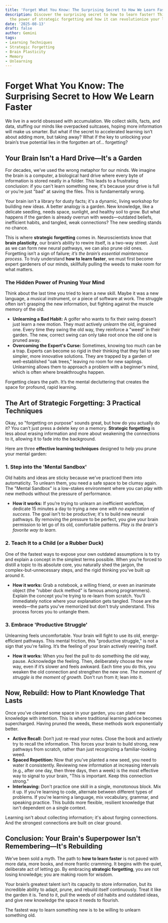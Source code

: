 ```yaml
---
title: 'Forget What You Know: The Surprising Secret to How We Learn Faster'
description: Discover the surprising secret to how to learn faster! This article explores
  the power of strategic forgetting and how it can revolutionize your learning process.
date: '2025-08-13'
draft: false
author: Gemini
tags:
- Learning Techniques
- Strategic Forgetting
- Brain Plasticity
- Memory
- Unlearning
---
```


# Forget What You Know: The Surprising Secret to How We Learn Faster

We live in a world obsessed with accumulation. We collect skills, facts, and data, stuffing our minds like overpacked suitcases, hoping more information will make us smarter. But what if the secret to accelerated learning isn’t about adding more, but taking away? What if the key to unlocking your brain’s true potential lies in the forgotten art of… forgetting?

## Your Brain Isn't a Hard Drive—It's a Garden

For decades, we’ve used the wrong metaphor for our minds. We imagine the brain is a computer, a biological hard drive where every byte of information is stored neatly in a folder. This leads to a frustrating conclusion: if you can't learn something new, it's because your drive is full or you’re just "bad" at saving the files. This is fundamentally wrong.

Your brain isn't a library for dusty facts; it's a dynamic, living workshop for building new ideas. A better analogy is a garden. New knowledge, like a delicate seedling, needs space, sunlight, and healthy soil to grow. But what happens if the garden is already overrun with weeds—outdated beliefs, inefficient habits, and tangled, weak connections? The new seedling stands no chance.

This is where **strategic forgetting** comes in. Neuroscientists know that **brain plasticity**, our brain’s ability to rewire itself, is a two-way street. Just as we can form new neural pathways, we can also prune old ones. Forgetting isn’t a sign of failure; *it’s the brain’s essential maintenance process.* To truly understand **how to learn faster**, we must first become expert gardeners of our minds, skillfully pulling the weeds to make room for what matters.

### The Hidden Power of Pruning Your Mind

Think about the last time you tried to learn a new skill. Maybe it was a new language, a musical instrument, or a piece of software at work. The struggle often isn’t grasping the new information, but fighting against the muscle memory of the old.

*   **Unlearning a Bad Habit:** A golfer who wants to fix their swing doesn’t just learn a new motion. They must actively *unlearn* the old, ingrained one. Every time they swing the old way, they reinforce a "weed" in their garden. The new, correct swing can only take root once the old one is pruned away.
*   **Overcoming the Expert's Curse:** Sometimes, knowing too much can be a trap. Experts can become so rigid in their thinking that they fail to see simpler, more innovative solutions. They are trapped by a garden of well-established "oak trees," leaving no room for new saplings. Unlearning allows them to approach a problem with a beginner's mind, which is often where breakthroughs happen.

Forgetting clears the path. It’s the mental decluttering that creates the space for profound, rapid learning.

## The Art of Strategic Forgetting: 3 Practical Techniques

Okay, so "forgetting on purpose" sounds great, but how do you actually do it? You can’t just press a delete key on a memory. **Strategic forgetting** is less about erasing information and more about weakening the connections to it, allowing it to fade into the background.

Here are three **effective learning techniques** designed to help you prune your mental garden:

### 1. Step into the 'Mental Sandbox'

Old habits and ideas are sticky because we’ve practiced them into automaticity. To unlearn them, you need a safe space to be clumsy again. The "Mental Sandbox" is a low-stakes environment where you can play with new methods without the pressure of performance.

*   **How it works:** If you’re trying to unlearn an inefficient workflow, dedicate 15 minutes a day to trying a new one *with no expectation of success*. The goal isn't to be productive; it's to build new neural pathways. By removing the pressure to be perfect, you give your brain permission to let go of its old, comfortable patterns. *Play is the brain's favorite way to learn.*

### 2. Teach It to a Child (or a Rubber Duck)

One of the fastest ways to expose your own outdated assumptions is to try and explain a concept in the simplest terms possible. When you’re forced to distill a topic to its absolute core, you naturally shed the jargon, the complex-but-unnecessary steps, and the rigid thinking you've built up around it.

*   **How it works:** Grab a notebook, a willing friend, or even an inanimate object (the "rubber duck method" is famous among programmers). Explain the concept you're trying to re-learn from scratch. You’ll immediately notice where your explanation gets tangled. Those are the weeds—the parts you've memorized but don't truly understand. This process forces you to untangle them.

### 3. Embrace 'Productive Struggle'

Unlearning feels uncomfortable. Your brain will fight to use its old, energy-efficient pathways. This mental friction, this "productive struggle," is not a sign that you're failing. It’s the feeling of your brain actively rewiring itself.

*   **How it works:** When you feel the pull to do something the old way, pause. Acknowledge the feeling. Then, deliberately choose the new way, even if it’s slower and feels awkward. Each time you do this, you weaken the old connection and strengthen the new one. *The moment of struggle is the moment of growth.* Don't run from it; lean into it.

## Now, Rebuild: How to Plant Knowledge That Lasts

Once you’ve cleared some space in your garden, you can plant new knowledge with intention. This is where traditional learning advice becomes supercharged. Having pruned the weeds, these methods work exponentially better.

*   **Active Recall:** Don’t just re-read your notes. Close the book and actively try to recall the information. This forces your brain to build strong, new pathways from scratch, rather than just recognizing a familiar-looking weed.
*   **Spaced Repetition:** Now that you've planted a new seed, you need to water it consistently. Reviewing new information at increasing intervals (e.g., after one day, then three days, then a week) is the most effective way to signal to your brain, "This is important. Keep this connection strong."
*   **Interleaving:** Don't practice one skill in a single, monotonous block. Mix it up. If you're learning to code, alternate between different types of problems. If you're learning a language, mix vocabulary, grammar, and speaking practice. This builds more flexible, resilient knowledge that isn't dependent on a single context.

Learning isn't about collecting information; it's about forging connections. And the strongest connections are built on clear ground.

## Conclusion: Your Brain's Superpower Isn't Remembering—It's Rebuilding

We’ve been sold a myth. The path to **how to learn faster** is not paved with more data, more books, and more frantic cramming. It begins with the quiet, deliberate act of letting go. By embracing **strategic forgetting**, you are not losing knowledge; you are making room for wisdom.

Your brain’s greatest talent isn’t its capacity to store information, but its incredible ability to adapt, prune, and rebuild itself continuously. Treat it like the garden it is. Tend to it, pull the weeds of old habits and outdated ideas, and give new knowledge the space it needs to flourish.

The fastest way to learn something new is to be willing to unlearn something old.